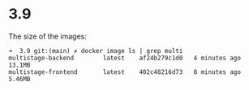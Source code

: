 # 3.9

The size of the images:

```text
➜  3.9 git:(main) ✗ docker image ls | grep multi
multistage-backend        latest    af24b279c1d0   4 minutes ago       13.1MB
multistage-frontend       latest    402c48216d73   8 minutes ago       5.46MB
```
